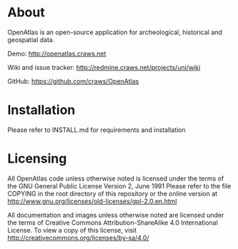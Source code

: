 # About

OpenAtlas is an open-source application for archeological, historical and geospatial data.

Demo: http://openatlas.craws.net

Wiki and issue tracker: http://redmine.craws.net/projects/uni/wiki

GitHub: https://github.com/craws/OpenAtlas

# Installation

Please refer to INSTALL.md for requirements and installation

# Licensing

All OpenAtlas code unless otherwise noted is licensed under the terms of the GNU General Public License Version 2, June 1991
Please refer to the file COPYING in the root directory of this repository or the online version at
http://www.gnu.org/licenses/old-licenses/gpl-2.0.en.html

All documentation and images unless otherwise noted are licensed under the terms of Creative Commons Attribution-ShareAlike 4.0 International License.
To view a copy of this license, visit http://creativecommons.org/licenses/by-sa/4.0/
